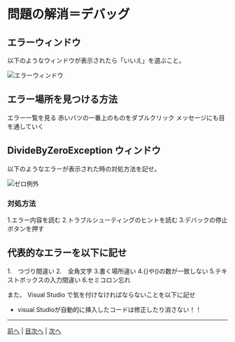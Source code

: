 # 問題の解消＝デバッグ

## エラーウィンドウ
以下のようなウィンドウが表示されたら「いいえ」を選ぶこと。

![エラーウィンドウ](imgs/0300.png)

## エラー場所を見つける方法
エラー一覧を見る
赤いバツの一番上のものをダブルクリック
メッセージにも目を通していく
## DivideByZeroException ウィンドウ
以下のようなエラーが表示された時の対処方法を記せ。

![ゼロ例外](imgs/0301.png)

### 対処方法
1.エラー内容を読む
2.トラブルシューティングのヒントを読む
3.デバックの停止ボタンを押す

## 代表的なエラーを以下に記せ
1.　つづり間違い
2.　全角文字
3.書く場所違い
4.{}や()の数が一致しない
5.テキストボックスの入力間違い
6.セミコロン忘れ

また、 Visual Studio で気を付けなければならないことを以下に記せ
- visual Studioが自動的に挿入したコードは修正したり消さない！！

---

[前へ](README.md#%E3%83%97%E3%83%AD%E3%82%B0%E3%83%A9%E3%83%9F%E3%83%B3%E3%82%B0%E3%81%AE%E8%82%9D) | [目次へ](README.md#%E7%9B%AE%E6%AC%A1) | [次へ](04.md)
